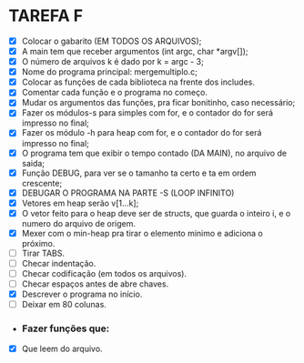 TAREFA F
=========

- [x] Colocar o gabarito (EM TODOS OS ARQUIVOS);
- [x] A main tem que receber argumentos (int argc, char *argv[]);
- [x] O número de arquivos k é dado por k = argc - 3;
- [x] Nome do programa principal: mergemultiplo.c;
- [x] Colocar as funções de cada biblioteca na frente dos includes.
- [x] Comentar cada função e o programa no começo.
- [x] Mudar os argumentos das funções, pra ficar bonitinho, caso necessário;
- [x] Fazer os módulos-s para simples com for, e o contador do for será impresso no final;
- [x] Fazer os módulo -h para heap com for, e o contador do for será impresso no final;
- [x] O programa tem que exibir o tempo contado (DA MAIN), no arquivo de saida;
- [x] Função DEBUG, para ver se o tamanho ta certo e ta em ordem crescente;
- [x] DEBUGAR O PROGRAMA NA PARTE -S (LOOP INFINITO)
- [x] Vetores em heap serão v[1...k];
- [x] O vetor feito para o heap deve ser de structs, que guarda o inteiro i, e o numero do arquivo de origem.
- [x] Mexer com o min-heap pra tirar o elemento minimo e adiciona o próximo.
- [ ] Tirar TABS.
- [ ] Checar indentação.
- [ ] Checar codificação (em todos os arquivos).
- [ ] Checar espaços antes de abre chaves.
- [x] Descrever o programa no início.
- [ ] Deixar em 80 colunas.

- ### Fazer funções que:
- [x] Que leem do arquivo.
